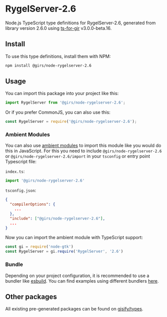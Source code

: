 
# RygelServer-2.6

Node.js TypeScript type definitions for RygelServer-2.6, generated from library version 2.6.0 using [ts-for-gir](https://github.com/gjsify/ts-for-gir) v3.0.0-beta.16.


## Install

To use this type definitions, install them with NPM:
```bash
npm install @girs/node-rygelserver-2.6
```

## Usage

You can import this package into your project like this:
```ts
import RygelServer from '@girs/node-rygelserver-2.6';
```

Or if you prefer CommonJS, you can also use this:
```ts
const RygelServer = require('@girs/node-rygelserver-2.6');
```

### Ambient Modules

You can also use [ambient modules](https://github.com/gjsify/ts-for-gir/tree/main/packages/cli#ambient-modules) to import this module like you would do this in JavaScript.
For this you need to include `@girs/node-rygelserver-2.6` or `@girs/node-rygelserver-2.6/import` in your `tsconfig` or entry point Typescript file:

`index.ts`:
```ts
import '@girs/node-rygelserver-2.6'
```

`tsconfig.json`:
```json
{
  "compilerOptions": {
    ...
  },
  "include": ["@girs/node-rygelserver-2.6"],
  ...
}
```

Now you can import the ambient module with TypeScript support: 

```ts
const gi = require('node-gtk')
const RygelServer = gi.require('RygelServer', '2.6')
```


### Bundle

Depending on your project configuration, it is recommended to use a bundler like [esbuild](https://esbuild.github.io/). You can find examples using different bundlers [here](https://github.com/gjsify/ts-for-gir/tree/main/examples).

## Other packages

All existing pre-generated packages can be found on [gjsify/types](https://github.com/gjsify/types).

